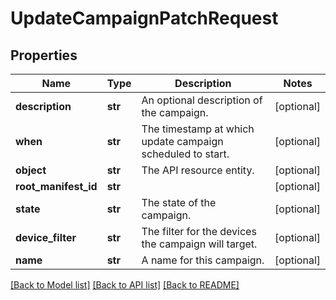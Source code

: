 # UpdateCampaignPatchRequest

## Properties
Name | Type | Description | Notes
------------ | ------------- | ------------- | -------------
**description** | **str** | An optional description of the campaign. | [optional] 
**when** | **str** | The timestamp at which update campaign scheduled to start. | [optional] 
**object** | **str** | The API resource entity. | [optional] 
**root_manifest_id** | **str** |  | [optional] 
**state** | **str** | The state of the campaign. | [optional] 
**device_filter** | **str** | The filter for the devices the campaign will target. | [optional] 
**name** | **str** | A name for this campaign. | [optional] 

[[Back to Model list]](../README.md#documentation-for-models) [[Back to API list]](../README.md#documentation-for-api-endpoints) [[Back to README]](../README.md)


